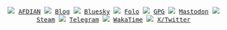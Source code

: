 <p align="center">
    <samp>
        <img src="https://cdn.simpleicons.org/afdian?viewbox=auto&size=8" />
        <a href="https://afdian.com/a/cscnk52">AFDIAN</a>
        <img src="https://cdn.simpleicons.org/zola?viewbox=auto&size=8" />
        <a href="https://blog.cscnk52.me">Blog</a>
        <img src="https://cdn.simpleicons.org/bluesky?viewbox=auto&size=8" />
        <a href="https://bsky.app/profile/cscnk52.me">Bluesky</a>
        <img src="https://cdn.simpleicons.org/folo?viewbox=auto&size=8" />
        <a href="https://app.folo.is/share/users/cscnk52">Folo</a>
        <img src="https://cdn.simpleicons.org/gnuprivacyguard?viewbox=auto&size=8" />
        <a href="https://github.com/cscnk52.gpg">GPG</a>
        <img src="https://cdn.simpleicons.org/mastodon?viewbox=auto&size=8" />
        <a href="https://mastodon.social/@cscnk52">Mastodon</a>
        <img src="https://cdn.simpleicons.org/steam/00adee?viewbox=auto&size=8" />
        <a href="https://steamcommunity.com/id/cscnk52">Steam</a>
        <img src="https://cdn.simpleicons.org/telegram?viewbox=auto&size=8" />
        <a href="https://t.me/cscnk52">Telegram</a>
        <img src="https://cdn.simpleicons.org/wakatime/_/eee?viewbox=auto&size=8" />
        <a href="https://wakatime.com/@cscnk52"> WakaTime</a>
        <img src="https://cdn.simpleicons.org/x/_/eee?viewbox=auto&size=8" />
        <a href="https://x.com/cscnk52">X/Twitter</a>
    </samp>
</p>
